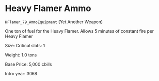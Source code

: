 # Heavy Flamer Ammo

`HFlamer_79_AmmoEquipment` (Yet Another Weapon)

One ton of fuel for the Heavy Flamer. Allows 5 minutes of constant fire per Heavy Flamer

Size: Critical slots: 1

Weight: 1.0 tons

Base Price: 5,000 cbills

Intro year: 3068

